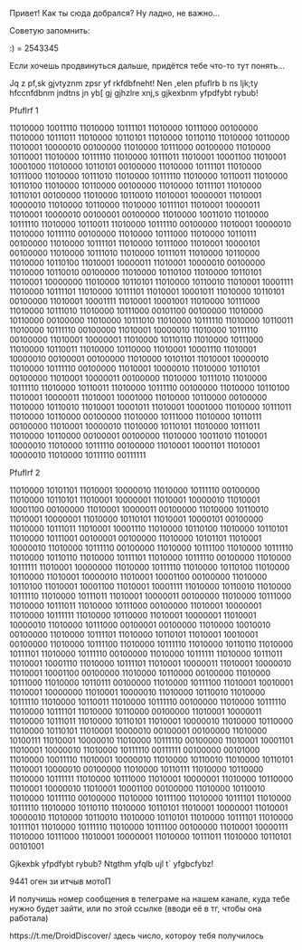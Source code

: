 <!doctype html>
<html lang="en">
<head>
  <meta charset="utf-8">
  <meta name="viewport" content="width=device-width, initial-scale=1">
</head>
<body>
  <p>Привет! Как ты сюда добрался? Ну ладно, не важно...</p>
<p> Советую запомнить:  </p>
<p> :) = 2543345  </p>
  <p>Если хочешь продвинуться дальше, придётся тебе что-то тут понять...</p>
<p> Jq z pf,sk gjvtyznm zpsr yf rkfdbfneht! Nen ,elen pfuflrb b ns ljk;ty hfccnfdbnm jndtns jn yb[ gj gjhzlre xnj,s gjkexbnm yfpdfybt rybub!  </p>
<p>Pfuflrf 1</p>
<p>11010000 10011110 11010000 10111101 11010000 10111000 00100000 11010000 10111011 11010000 10110101 11010000 10110110 11010000 10110000 11010001 10000010 00100000 11010000 10111000 00100000 11010000 10110001 11010000 10111110 11010000 10111011 11010001 10001100 11010001 10001000 11010000 10110101 00100000 11010000 10111101 11010000 10111000 11010000 10111010 11010000 10111110 11010000 10110011 11010000 10110100 11010000 10110000 00100000 11010000 10111101 11010000 10110101 00100000 11010000 10110010 11010001 10000001 11010001 10000010 11010000 10110000 11010000 10111101 11010001 10000011 11010001 10000010 00100001 00100000 11010000 10011010 11010000 10111110 11010000 10110011 11010000 10111110 00100000 11010001 10000010 11010000 10111110 00100000 11010000 10111000 11010000 10110111 00100000 11010000 10111101 11010000 10111000 11010001 10000101 00100000 11010000 10111010 11010000 10111011 11010000 10110000 11010000 10110100 11010001 10000011 11010001 10000010 00100000 11010000 10110010 00100000 11010000 10110100 11010000 10110101 11010001 10000000 11010000 10110101 11010000 10110010 11010001 10001111 11010000 10111101 11010000 10111101 11010001 10001011 11010000 10110101 00100000 11010001 10001111 11010001 10001001 11010000 10111000 11010000 10111010 11010000 10111000 00101100 00100000 11010000 10110000 00100000 11010000 10111010 11010000 10111110 11010000 10110011 11010000 10111110 00100000 11010001 10000010 11010000 10111110 00100000 11010001 10000001 11010000 10110110 11010000 10111000 11010000 10110011 11010000 10110000 11010001 10001110 11010001 10000010 00100001 00100000 11010000 10101101 11010001 10000010 11010000 10111110 00100000 11010001 10000010 11010000 10110101 00100000 11010001 10000011 00100000 11010000 10111010 11010000 10111110 11010000 10110011 11010000 10111110 00100000 11010000 10110100 11010001 10000011 11010001 10001000 11010000 10110000 00100000 11010000 10110010 11010001 10001011 11010001 10001000 11010000 10111011 11010000 10110000 00100000 11010000 10111000 11010000 10110111 00100000 11010001 10000010 11010000 10110101 11010000 10111011 11010000 10110000 00100001 00100000 11010000 10011010 11010001 10000010 11010000 10111110 00100000 11010001 10001101 11010001 10000010 11010000 10111110 00111111</p>
<p>Pfuflrf 2</p>
<p>11010000 10101101 11010001 10000010 11010000 10111110 00100000 11010000 10110101 11010001 10000001 11010001 10000010 11010001 10001100 00100000 11010001 10000011 00100000 11010000 10110010 11010001 10000001 11010000 10110101 11010001 10000101 00100000 11010000 10111011 11010001 10001110 11010000 10110100 11010000 10110101 11010000 10111001 00100001 00100000 11010000 10101101 11010001 10000010 11010000 10111110 00100000 11010000 10111100 11010000 10111110 11010000 10110110 11010000 10111101 11010000 10111110 00100000 11010000 10111111 11010001 10000000 11010000 10111110 11010000 10110100 11010000 10110000 11010001 10000010 11010001 10001100 00100000 11010000 10110100 11010001 10001100 11010001 10001111 11010000 10110010 11010000 10111110 11010000 10111011 11010001 10000011 00100000 11010000 10111000 11010000 10111011 11010000 10111000 00100000 11010001 10000001 11010000 10111111 11010000 10110000 11010001 10000001 11010001 10000010 11010000 10111000 00100001 00100000 11010000 10010010 00100000 11010000 10111101 11010000 10110101 11010001 10010001 00100000 11010000 10111100 11010000 10111110 11010000 10110110 11010000 10111101 11010000 10111110 00100000 11010000 10111111 11010000 10111011 11010001 10001110 11010000 10111101 11010001 10000011 11010001 10000010 11010001 10001100 00100000 11010000 10110000 00100000 11010000 10111000 11010000 10110111 00100000 11010000 10111100 11010001 10010001 11010001 10000000 11010001 10000010 11010000 10110010 11010000 10111110 11010000 10110011 11010000 10111110 00100000 11010000 10111110 11010000 10111101 11010000 10110000 00100000 11010001 10000011 11010000 10111011 11010000 10110101 11010001 10000010 11010000 10110000 11010000 10110101 11010001 10000010 00100001 00100000 11010000 10100111 11010001 10000010 11010000 10111110 00100000 11010001 10001101 11010001 10000010 11010000 10111110 00111111 00100000 00101000 11010000 10011110 11010001 10000010 11010000 10110010 11010000 10110101 11010001 10000010 00100000 11010000 10110111 11010000 10110000 11010000 10111111 11010000 10111000 11010001 10000001 11010000 10110000 11010001 10000010 11010001 10001100 00100000 11010000 10110010 11010000 10111110 00100000 11010000 10111100 11010000 10111101 11010000 10111110 11010000 10110110 11010000 10110101 11010001 10000001 11010001 10000010 11010000 10110010 11010000 10110101 11010000 10111101 11010000 10111101 11010000 10111110 11010000 10111100 00100000 11010001 10000111 11010000 10111000 11010001 10000001 11010000 10111011 11010000 10110101 00101001</p>
<p>Gjkexbk yfpdfybt rybub? Ntgthm yfqlb ujl t` yfgbcfybz! </p>
<p>9441 оген зи итчыв мотоП</p>
<p>И получишь номер сообщения в телеграме на нашем канале, куда тебе нужно будет зайти, или по этой ссылке (вводи её в тг, чтобы она работала)</p>
<p>https://t.me/DroidDiscover/ здесь число, котороу тебя получилось</p>
</body>
</html>
